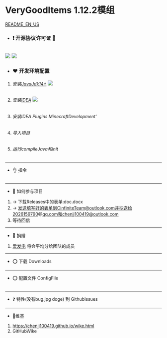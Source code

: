 # VeryGoodItems 1.12.2模组
[README_EN_US](https://github.com/TheCinfiniteTeam/VeryGoodItems/README_EN_US.md)
- ### ❗ 开源协议许可证 🚫
![](https://img.shields.io/badge/LICENSE-GPLv3-green)
![](https://img.shields.io/badge/LICENSE-GNU%20General%20Public%20License%20v3-green)
------------
- ### ❤ 开发环境配置
1. ###### 安装[JavaJdk14+](https:\\www.java.com) ![](https://img.shields.io/badge/Dev-JavaJdk14-orange)
2. ###### 安装[IDEA](www.jetbrains.com/idea/) ![](https://img.shields.io/badge/Dev-IjIDEA-orange)
3. ###### 安装IDEA Plugins MinecraftDevelopment'
4. ###### 导入项目
5. ###### 运行compileJava和init
------------
- 👌 指令
```
```
------------
- 💨 如何参与项目
1. → 下载Releases中的表单:doc.docx
2. → 发送填写好的表单到CinfiniteTeam@outlook.com并抄送给2026159790@qq.com和chenjj100419@outlook.com
3. 等待回信
------------
- 💙 捐赠
1. [爱发电](https://afdian.net/@chenjj100419) 将会平均分给团队的成员
------------
- ⭕ 下载 Downloads
------------
- ⭕ 配置文件 ConfigFile
```
```
------------
- ❓ 特性(没有bug.jpg doge)
到 GithubIssues
------------
- 🎉维基  
1. https://chenjj100419.github.io/wike.html
2. GitHubWike